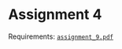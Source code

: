 # Assignment 4

Requirements: [`assignment_9.pdf`](assignment_9.pdf)
<!-- Report: [`TDT4171_assignment_4_rational_agents.pdf`](TDT4171_assignment_4_rational_agents.pdf) -->